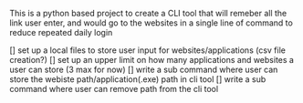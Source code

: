 This is a python based project to create a CLI tool that will remeber all the link user enter, and would go to the websites in a single line of command to reduce repeated daily login

[] set up a local files to store user input for websites/applications (csv file creation?)
[] set up an upper limit on how many applications and websites a user can store (3 max for now)
[] write a sub command where user can store the webiste path/application(.exe) path in cli tool
[] write a sub command where user can remove path from the cli tool